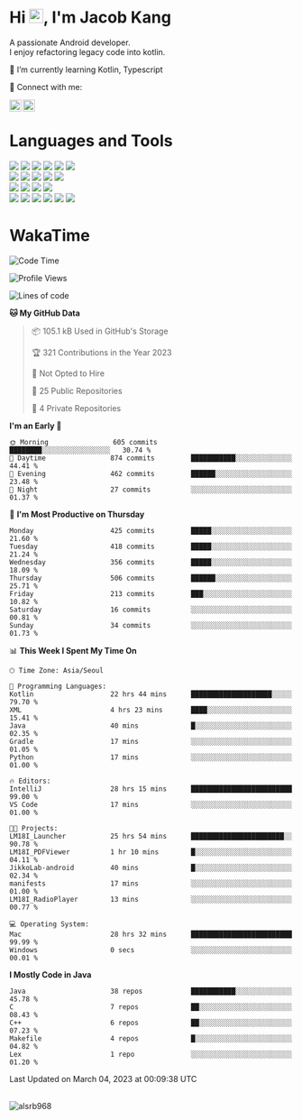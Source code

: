 # Hi <img src="https://media.giphy.com/media/hvRJCLFzcasrR4ia7z/giphy.gif" width="25px">, I'm Jacob Kang
A passionate Android developer.
</br>
I enjoy refactoring legacy code into kotlin.

🌱 I’m currently learning Kotlin, Typescript

🤝 Connect with me:

<a href="https://www.linkedin.com/in/minkyu-kang-b7477b1b2/"><img align="left" src="https://raw.githubusercontent.com/yushi1007/yushi1007/main/images/linkedin.svg" alt="Minkyu Kang | LinkedIn" width="21px"/></a>
<a href="https://www.instagram.com/_jacob_kang/"><img align="left" src="https://raw.githubusercontent.com/yushi1007/yushi1007/main/images/instagram.svg" alt="Jacob Kang | Instagram" width="21px"/></a>

</br>

# Languages and Tools

<div align="left">
<img src="https://img.shields.io/badge/java-007396?logo=java&logoColor=white"/>
<img src="https://img.shields.io/badge/kotlin-7F52FF?logo=kotlin&logoColor=white"/>
<img src="https://img.shields.io/badge/python-3776AB?logo=python&logoColor=white"/>
<img src="https://img.shields.io/badge/bash shell-4EAA25?logo=gnubash&logoColor=white"/>
<img src="https://img.shields.io/badge/c-A8B9CC?logo=c&logoColor=white"/>
<img src="https://img.shields.io/badge/c++-00599C?logo=c%2b%2b&logoColor=white"/>
</div>
<div align="left">
<img src="https://img.shields.io/badge/git-F05032?logo=git&logoColor=white"/>
<img src="https://img.shields.io/badge/github-181717?logo=github&logoColor=white"/>
<img src="https://img.shields.io/badge/mysql-4479A1?logo=mysql&logoColor=white"/>
<img src="https://img.shields.io/badge/sqlite-003B57?logo=sqlite&logoColor=white"/>
<img src="https://img.shields.io/badge/amazon AWS-232F3E?logo=amazonaws&logoColor=white"/>
</div>
<div align="left">
<img src="https://img.shields.io/badge/android-3DDC84?logo=android&logoColor=white"/>
<img src="https://img.shields.io/badge/linux-FCC624?logo=linux&logoColor=white"/>
<img src="https://img.shields.io/badge/flask-000000?logo=flask&logoColor=white"/>
<img src="https://img.shields.io/badge/arduino-00979D?logo=arduino&logoColor=white"/>
</div>
<div align="left">
<img src="https://img.shields.io/badge/slack-4A154B?logo=slack&logoColor=white"/>
<img src="https://img.shields.io/badge/notion-000000?logo=notion&logoColor=white"/>
<img src="https://img.shields.io/badge/jira-0052CC?logo=jira&logoColor=white"/>
<img src="https://img.shields.io/badge/postman-FF6C37?logo=postman&logoColor=white"/>
<img src="https://img.shields.io/badge/intellij-000000?logo=intellijidea&logoColor=white"/>
<img src="https://img.shields.io/badge/pycharm-000000?logo=pycharm&logoColor=white"/>
</div>

# WakaTime

<!--START_SECTION:waka-->
![Code Time](http://img.shields.io/badge/Code%20Time-2%2C136%20hrs%207%20mins-blue)

![Profile Views](http://img.shields.io/badge/Profile%20Views-0-blue)

![Lines of code](https://img.shields.io/badge/From%20Hello%20World%20I%27ve%20Written-484.4%20thousand%20lines%20of%20code-blue)

**🐱 My GitHub Data** 

> 📦 105.1 kB Used in GitHub's Storage 
 > 
> 🏆 321 Contributions in the Year 2023
 > 
> 🚫 Not Opted to Hire
 > 
> 📜 25 Public Repositories 
 > 
> 🔑 4 Private Repositories 
 > 
**I'm an Early 🐤** 

```text
🌞 Morning                605 commits         ████████░░░░░░░░░░░░░░░░░   30.74 % 
🌆 Daytime                874 commits         ███████████░░░░░░░░░░░░░░   44.41 % 
🌃 Evening                462 commits         ██████░░░░░░░░░░░░░░░░░░░   23.48 % 
🌙 Night                  27 commits          ░░░░░░░░░░░░░░░░░░░░░░░░░   01.37 % 
```
📅 **I'm Most Productive on Thursday** 

```text
Monday                   425 commits         █████░░░░░░░░░░░░░░░░░░░░   21.60 % 
Tuesday                  418 commits         █████░░░░░░░░░░░░░░░░░░░░   21.24 % 
Wednesday                356 commits         █████░░░░░░░░░░░░░░░░░░░░   18.09 % 
Thursday                 506 commits         ██████░░░░░░░░░░░░░░░░░░░   25.71 % 
Friday                   213 commits         ███░░░░░░░░░░░░░░░░░░░░░░   10.82 % 
Saturday                 16 commits          ░░░░░░░░░░░░░░░░░░░░░░░░░   00.81 % 
Sunday                   34 commits          ░░░░░░░░░░░░░░░░░░░░░░░░░   01.73 % 
```


📊 **This Week I Spent My Time On** 

```text
🕑︎ Time Zone: Asia/Seoul

💬 Programming Languages: 
Kotlin                   22 hrs 44 mins      ████████████████████░░░░░   79.70 % 
XML                      4 hrs 23 mins       ████░░░░░░░░░░░░░░░░░░░░░   15.41 % 
Java                     40 mins             █░░░░░░░░░░░░░░░░░░░░░░░░   02.35 % 
Gradle                   17 mins             ░░░░░░░░░░░░░░░░░░░░░░░░░   01.05 % 
Python                   17 mins             ░░░░░░░░░░░░░░░░░░░░░░░░░   01.00 % 

🔥 Editors: 
IntelliJ                 28 hrs 15 mins      █████████████████████████   99.00 % 
VS Code                  17 mins             ░░░░░░░░░░░░░░░░░░░░░░░░░   01.00 % 

🐱‍💻 Projects: 
LM18I_Launcher           25 hrs 54 mins      ███████████████████████░░   90.78 % 
LM18I_PDFViewer          1 hr 10 mins        █░░░░░░░░░░░░░░░░░░░░░░░░   04.11 % 
JikkoLab-android         40 mins             █░░░░░░░░░░░░░░░░░░░░░░░░   02.34 % 
manifests                17 mins             ░░░░░░░░░░░░░░░░░░░░░░░░░   01.00 % 
LM18I_RadioPlayer        13 mins             ░░░░░░░░░░░░░░░░░░░░░░░░░   00.77 % 

💻 Operating System: 
Mac                      28 hrs 32 mins      █████████████████████████   99.99 % 
Windows                  0 secs              ░░░░░░░░░░░░░░░░░░░░░░░░░   00.01 % 
```

**I Mostly Code in Java** 

```text
Java                     38 repos            ███████████░░░░░░░░░░░░░░   45.78 % 
C                        7 repos             ██░░░░░░░░░░░░░░░░░░░░░░░   08.43 % 
C++                      6 repos             ██░░░░░░░░░░░░░░░░░░░░░░░   07.23 % 
Makefile                 4 repos             █░░░░░░░░░░░░░░░░░░░░░░░░   04.82 % 
Lex                      1 repo              ░░░░░░░░░░░░░░░░░░░░░░░░░   01.20 % 
```




 Last Updated on March 04, 2023 at 00:09:38 UTC
<!--END_SECTION:waka-->

</br>

<div align="left">
<img align="left" src="https://github-readme-stats.vercel.app/api/top-langs?username=alsrb968&show_icons=true&locale=en&layout=compact&theme=dark" alt="alsrb968" />
</div>
